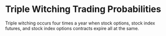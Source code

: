 # Triple Witching Trading Probabilities
Triple witching occurs four times a year when stock options, stock index futures, and stock index options contracts expire all at the same.
